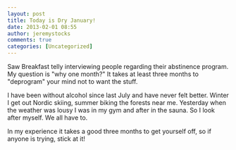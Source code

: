 ```yaml
---
layout: post
title: Today is Dry January!
date: 2013-02-01 08:55
author: jeremystocks
comments: true
categories: [Uncategorized]
---
```

Saw Breakfast telly interviewing people regarding their abstinence program. My question is "why one month?" It takes at least three months to "deprogram" your mind not to want the stuff.

I have been without alcohol since last July and have never felt better. Winter I get out Nordic skiing, summer biking the forests near me. Yesterday when the weather was lousy I was in my gym and after in the sauna. So I look after myself. We all have to.

In my experience it takes a good three months to get yourself off, so if anyone is trying, stick at it!
